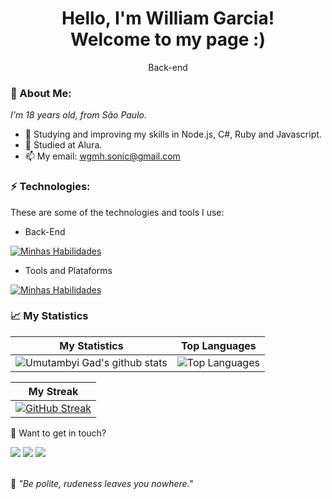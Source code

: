 <h1 align='center'>
  Hello, I'm William Garcia!
  <br/>
  Welcome to my page :)
</h1>
<p align='center'>
  Back-end
</p>

### 🌌 About Me:

<p>
  <em>
    I'm 18 years old, from São Paulo.
  </em>
</p>

- 🌱 Studying and improving my skills in Node.js, C#, Ruby and Javascript.
- 🚀 Studied at Alura.
- 📫 My email: wgmh.sonic@gmail.com

### ⚡ Technologies:

These are some of the technologies and tools I use:

- Back-End

[![Minhas Habilidades](https://skillicons.dev/icons?i=cs,express,js,nodejs,py)](https://skillicons.dev)

- Tools and Plataforms

[![Minhas Habilidades](https://skillicons.dev/icons?i=arduino,blender,git,github,godot,raspberrypi,ps,unreal,unity,vscode,visualstudio,wordpress)](https://skillicons.dev)

### 📈 My Statistics

| My Statistics                                                                                                                                                            | Top Languages                                                                                                                                                                    |
| ------------------------------------------------------------------------------------------------------------------------------------------------------------------------ | ---------------------------------------------------------------------------------------------------------------------------------------------------------------------------------- |
| ![Umutambyi Gad's github stats](https://github-readme-stats.vercel.app/api?username=KolibriLSTR&show_icons=true&hide_border=true&count_private=true&theme=jolly) | ![Top Languages](https://github-readme-stats.vercel.app/api/top-langs/?username=KolibriLSTR&langs_count=10&count_private=true&hide_border=true&theme=jolly&layout=compact) |


| My Streak                                                                                                                                                             |
| ----------------------------------------------------------------------------------------------------------------------------------------------------------------------- |
| [![GitHub Streak](https://streak-stats.demolab.com/?user=KolibriLSTR&theme=jolly)](https://git.io/streak-stats) |

💬 Want to get in touch?

<div>
  <a href="https://www.linkedin.com/in/william-garcia-machado-homem-5b8ba2218/" target="_blank"><img src="https://img.shields.io/badge/-LinkedIn-%230077B5?style=for-the-badge&logo=linkedin&logoColor=white" target="_blank"></a>
  <a href = "mailto:wgmh.sonic@gmail.com"><img src="https://img.shields.io/badge/-Gmail-%23333?style=for-the-badge&logo=gmail&logoColor=white" target="_blank"></a>
  <a href="https://www.instagram.com/_william.garcia/" target="_blank"><img src="https://img.shields.io/badge/-Instagram-%23E4405F?style=for-the-badge&logo=instagram&logoColor=white" target="_blank"></a>
 </a>
</div>
<br>
<p>🧠 <span style="font-style:italic">"Be polite, rudeness leaves you nowhere."</span></p>

